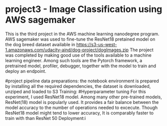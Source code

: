 # project3 - Image Classification using AWS sagemaker
This is the third project in the AWS machine learning nanodegree program. AWS sagemaker was used to fine-tune the ResNet18 pretained model on the dog breed dataset available in 
https://s3-us-west-1.amazonaws.com/udacity-aind/dog-project/dogImages.zip
The project was completed by making good use of the tools available to a machine learning engineer. Among such tools are the Pytorch framework, a pretrained model, profiler,
debugger, together with the model to train and deploy an endpoint.

#project pipeline
data preparations:
the notebook environment is prepared by installing all the required dependencies, the dataset is downloaded, unziped and loaded to S3
Training:
#Hyperparameter tuning
 For this experiment, I used ResNet18 model. Among many other pre-trained models, ResNet(18) model is popularly used. It provides a fair balance between the model accuracy to the number of operations needed to excecute. Though ResNet18 model might tend to lower accuracy, It is comparably faster to train with than ResNet 50
Deployment:i

